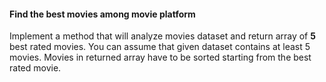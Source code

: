 #### Find the best movies among movie platform <br>
Implement a method that will analyze movies dataset and return array of <b>5</b> best rated movies.
You can assume that given dataset contains at least 5 movies. Movies in returned array have to be sorted
starting from the best rated movie.
